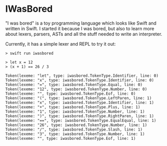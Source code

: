 # IWasBored

"I was bored" is a toy programming language which looks like Swift and written in Swift.
I started it because I was bored, but also to learn more about lexers, parsers, ASTs and all the stuff needed to write an interpreter.

Currently, it has a simple lexer and REPL to try it out:

```
> swift run iwasbored

> let x = 12
> (x + 1) == 26 / 3

Token(lexeme: "let", type: iwasbored.TokenType.Identifier, line: 0)
Token(lexeme: "x", type: iwasbored.TokenType.Identifier, line: 0)
Token(lexeme: "=", type: iwasbored.TokenType.Equal, line: 0)
Token(lexeme: "12", type: iwasbored.TokenType.Number, line: 0)
Token(lexeme: "", type: iwasbored.TokenType.Eof, line: 0)
Token(lexeme: "(", type: iwasbored.TokenType.LeftParen, line: 1)
Token(lexeme: "x", type: iwasbored.TokenType.Identifier, line: 1)
Token(lexeme: "+", type: iwasbored.TokenType.Plus, line: 1)
Token(lexeme: "1", type: iwasbored.TokenType.Number, line: 1)
Token(lexeme: ")", type: iwasbored.TokenType.RightParen, line: 1)
Token(lexeme: "==", type: iwasbored.TokenType.EqualEqual, line: 1)
Token(lexeme: "26", type: iwasbored.TokenType.Number, line: 1)
Token(lexeme: "/", type: iwasbored.TokenType.Slash, line: 1)
Token(lexeme: "3", type: iwasbored.TokenType.Number, line: 1)
Token(lexeme: "", type: iwasbored.TokenType.Eof, line: 1)
```
